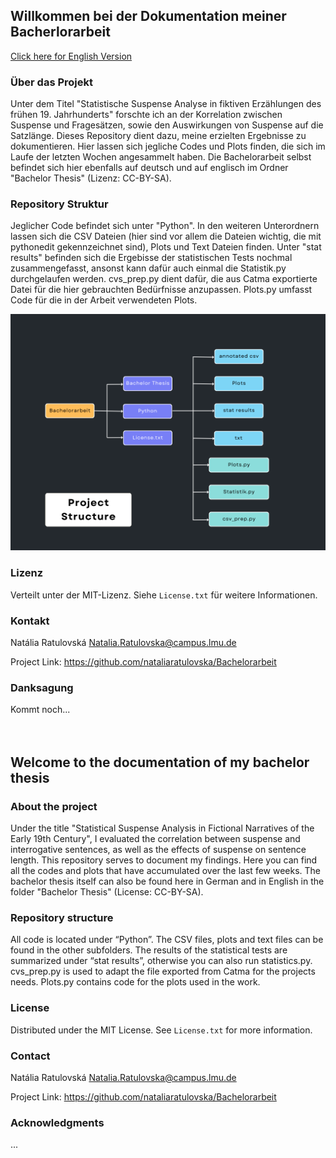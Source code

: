 ## Willkommen bei der Dokumentation meiner Bacherlorarbeit

<p align="left"><a href="#readme-english">Click here for English Version</a></p>

### Über das Projekt
Unter dem Titel "Statistische Suspense Analyse in fiktiven Erzählungen des frühen 19. Jahrhunderts" forschte ich an der Korrelation zwischen Suspense und Fragesätzen, sowie den Auswirkungen von Suspense auf die Satzlänge.
Dieses Repository dient dazu, meine erzielten Ergebnisse zu dokumentieren. Hier lassen sich jegliche Codes und Plots finden, die sich im Laufe der letzten Wochen angesammelt haben.
Die Bachelorarbeit selbst befindet sich hier ebenfalls auf deutsch und auf englisch im Ordner "Bachelor Thesis" (Lizenz: CC-BY-SA). 

### Repository Struktur
Jeglicher Code befindet sich unter "Python". In den weiteren Unterordnern lassen sich die CSV Dateien (hier sind vor allem die Dateien wichtig, die mit pythonedit gekennzeichnet sind), Plots und Text Dateien finden.
Unter "stat results" befinden sich die Ergebisse der statistischen Tests nochmal zusammengefasst, ansonst kann dafür auch einmal die Statistik.py durchgelaufen werden.
cvs_prep.py dient dafür, die aus Catma exportierte Datei für die hier gebrauchten Bedürfnisse anzupassen. Plots.py umfasst Code für die in der Arbeit verwendeten Plots.

![Dateistruktur](Python/Plots/flowchart%20project.png)

### Lizenz
Verteilt unter der MIT-Lizenz. Siehe `License.txt` für weitere Informationen.

### Kontakt
Natália Ratulovská
Natalia.Ratulovska@campus.lmu.de

Project Link: https://github.com/nataliaratulovska/Bachelorarbeit

### Danksagung
Kommt noch...
\
\
\
<a name="readme-english"></a>
## Welcome to the documentation of my bachelor thesis


### About the project
Under the title "Statistical Suspense Analysis in Fictional Narratives of the Early 19th Century", I evaluated the correlation between suspense and interrogative sentences, as well as the effects of suspense on sentence length.
This repository serves to document my findings. Here you can find all the codes and plots that have accumulated over the last few weeks.
The bachelor thesis itself can also be found here in German and in English in the folder "Bachelor Thesis" (License: CC-BY-SA). 

### Repository structure
All code is located under “Python”. The CSV files, plots and text files can be found in the other subfolders. The results of the statistical tests are summarized under “stat results”, otherwise you can also run statistics.py. cvs_prep.py is used to adapt the file exported from Catma for the projects needs. Plots.py contains code for the plots used in the work.

### License
Distributed under the MIT License. See `License.txt` for more information.

### Contact
Natália Ratulovská
Natalia.Ratulovska@campus.lmu.de

Project Link: https://github.com/nataliaratulovska/Bachelorarbeit

### Acknowledgments
...
